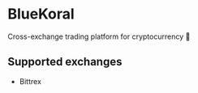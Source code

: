 # BlueKoral

Cross-exchange trading platform for cryptocurrency :snake:

## Supported exchanges

- Bittrex
